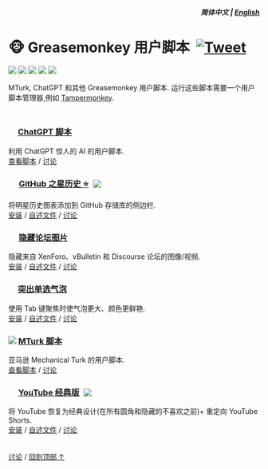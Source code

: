 <div align="right">
<h5>简体中文 | <a href="../../#readme">English</a></h5>
</div>

# 🐵 Greasemonkey 用户脚本 &nbsp;[![Tweet](https://img.shields.io/twitter/url/http/shields.io.svg?style=social)](https://twitter.com/intent/tweet?text=刚刚找到这些史诗般的用户脚本！&url=https://github.com/adamlui/userscripts&hashtags=greasemonkey,userscripts,javascript)

![](https://img.shields.io/badge/安装-40,000+-2bbbd8?logo=docusign&logoColor=white&labelColor=464646&style=for-the-badge)
[![](https://img.shields.io/github/stars/adamlui/userscripts?label=星星&color=yellow&logo=github&logoColor=white&labelColor=464646&style=for-the-badge)](https://github.com/adamlui/userscripts/stargazers)
[![](https://img.shields.io/badge/许可证-MIT-green.svg?logo=internetarchive&logoColor=white&labelColor=464646&style=for-the-badge)](LICENSE.md)
[![](https://img.shields.io/github/commit-activity/m/adamlui/userscripts?label=提交&logo=github&logoColor=white&labelColor=464646&style=for-the-badge)](https://github.com/adamlui/userscripts/commits/master)
[![](https://img.shields.io/codefactor/grade/github/adamlui/userscripts?label=代码质量&logo=codefactor&logoColor=white&labelColor=464646&style=for-the-badge)](https://www.codefactor.io/repository/github/adamlui/userscripts)

MTurk, ChatGPT 和其他 Greasemonkey 用户脚本. 运行这些脚本需要一个用户脚本管理器,例如 [Tampermonkey](https://www.tampermonkey.net/).

<img height=10px width="100%" src="https://raw.githubusercontent.com/andreasbm/readme/master/assets/lines/aqua.png">

### <picture><source media="(prefers-color-scheme: dark)" srcset="https://i.imgur.com/RduASbD.png"><img width=15 src="https://raw.githubusercontent.com/adamlui/userscripts/master/chatgpt/media/icons/openai-favicon64.png"></picture> [ChatGPT 脚本](../../chatgpt)

利用 ChatGPT 惊人的 AI 的用户脚本.<br>
[查看脚本](../../chatgpt) /
[讨论](https://github.com/adamlui/userscripts/discussions)

### <img width=17 style="margin-bottom: -1px" src="https://github.githubassets.com/favicons/favicon.png"> [GitHub 之星历史 ⭐](../github/github-star-history) <a href="https://github.com/awesome-scripts/awesome-userscripts#github"><img src="https://awesome.re/mentioned-badge.svg" style="margin:0 0 -2px 5px"></a>

将明星历史图表添加到 GitHub 存储库的侧边栏.<br>
[安装](https://greasyfork.org/scripts/473377) /
[自述文件](../../github/github-star-history#readme) /
[讨论](https://github.com/adamlui/userscripts/discussions)

### <picture><source media="(prefers-color-scheme: dark)" srcset="https://i.imgur.com/EuMNOTX.png"><img width=17 src="https://i.imgur.com/TABwyUq.png"></picture> [隐藏论坛图片](../../hide-forum-images)

隐藏来自 XenForo、vBulletin 和 Discourse 论坛的图像/视频.<br>
[安装](https://greasyfork.org/scripts/12639) /
[自述文件](../../hide-forum-images/README.md) /
[讨论](https://github.com/adamlui/userscripts/discussions)

### <img src="https://i.imgur.com/ribh0wE.png" width=15> [突出单选气泡](../../highlight-radio-bubbles)

使用 Tab 键聚焦时使气泡更大、颜色更鲜艳.<br>
[安装](https://greasyfork.org/scripts/26311) /
[自述文件](../../highlight-radio-bubbles/README.md) /
[讨论](https://github.com/adamlui/userscripts/discussions)

### <img src="https://www.mturk.com/assets/images/favicon.ico"> [MTurk 脚本](../../mturk)

亚马逊 Mechanical Turk 的用户脚本.<br>
[查看脚本](../../mturk) /
[讨论](https://github.com/adamlui/userscripts/discussions)

### <img src="https://i.imgur.com/9vzrMBf.png" width=16> [YouTube 经典版](../../youtube-classic) <a href="https://github.com/awesome-scripts/awesome-userscripts#youtube"><img src="https://awesome.re/mentioned-badge.svg" style="margin:0 0 -2px 5px"></a>

将 YouTube 恢复为经典设计(在所有圆角和隐藏的不喜欢之前)+ 重定向 YouTube Shorts.<br>
[安装](https://greasyfork.org/en/scripts/456132) /
[自述文件](../../youtube-classic/README.md) /
[讨论](https://github.com/adamlui/userscripts/discussions)

<img height=6px width="100%" src="https://raw.githubusercontent.com/andreasbm/readme/master/assets/lines/aqua.png">

<a href="https://github.com/adamlui/userscripts/discussions">讨论</a> /
<a href="#%E7%AE%80%E4%BD%93%E4%B8%AD%E6%96%87--english">回到顶部 ↑</a>
